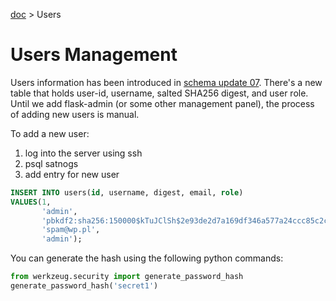 [doc](../README.md) > Users

# Users Management

Users information has been introduced in [schema update 07](../server/db/satnogs-08.psql). There's a new table that holds
user-id, username, salted SHA256 digest, and user role. Until we add flask-admin (or some other management panel), the
process of adding new users is manual.

To add a new user:

1. log into the server using ssh
2. psql satnogs
3. add entry for new user

```sql
INSERT INTO users(id, username, digest, email, role)
VALUES(1,
       'admin',
       'pbkdf2:sha256:150000$kTuJClSh$2e93de2d7a169df346a577a24ccc85c2cf1ff62e5a64f944a301cda76ce39c68',
       'spam@wp.pl',
       'admin');
```

You can generate the hash using the following python commands:

```python
from werkzeug.security import generate_password_hash
generate_password_hash('secret1')
```
